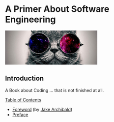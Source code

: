 # A Primer About Software Engineering


<img src="cover.jpg" width="300">

## Introduction

A Book about Coding … that is not finished at all. 

[Table of Contents](toc.md)

* [Foreword](foreword.md) (by [Jake Archibald](http://jakearchibald.com))
* [Preface](../preface.md)
